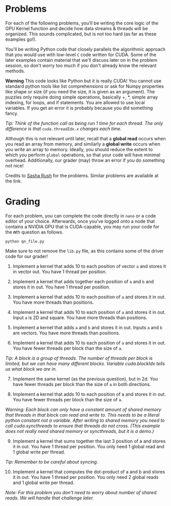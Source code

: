 # Problems

For each of the following problems, you'll be writing the core logic of the GPU Kernel function and decide how data streams & threads will be organized. This sounds complicated, but is not too hard (as far as these examples go!). 

You'll be writing Python code that closely parallels the algorithmic approach that you would use with low-level ``C`` code written for CUDA. Some of the later examples contain material that we'll discuss later on in the problem session, so don't worry too much if you don't already know the relevant methods.

**Warning** This code looks like Python but it is really CUDA! You cannot use standard python tools like list comprehensions or ask for Numpy properties like shape or size (if you need the size, it is given as an argument). The puzzles only require doing simple operations, basically +, *, simple array indexing, for loops, and if statements. You are allowed to use local variables. If you get an error it is probably because you did something fancy.

*Tip: Think of the function call as being run 1 time for each thread. The only difference is that ``cuda.threadIdx.x`` changes each time.*

Although this is not relevant until later, recall that a **global read** occurs when you read an array from memory, and similarly a **global write** occurs when you write an array to memory. Ideally, you should reduce the extent to which you perform ``global`` operations, so that your code will have minimal overhead. Additionally, our grader (may) throw an error if you do something not nice!

Credits to [Sasha Rush](https://github.com/srush/GPU-Puzzles/tree/main) for the problems. Similar problems are available at the link.

# Grading

For each problem, you can complete the code directly in ``nano`` or a code editor of your choice. Afterwards, once you've logged onto a node that contains a NVIDIA GPU that is CUDA-capable, you may run your code for the **n**th question as follows.
```
python qn_file.py
```
Make sure to not remove the ```lib.py``` file, as this contains some of the driver code for our grader!

1. Implement a kernel that adds 10 to each position of vector ``a`` and stores it in vector out. You have 1 thread per position.

2. Implement a kernel that adds together each position of ``a`` and ``b`` and stores it in out. You have 1 thread per position.

3. Implement a kernel that adds 10 to each position of ``a`` and stores it in out. You have more threads than positions.

4. Implement a kernel that adds 10 to each position of ``a`` and stores it in out. Input ``a`` is 2D and square. You have more threads than positions.

5. Implement a kernel that adds ``a`` and ``b`` and stores it in out. Inputs ``a`` and ``b`` are vectors. You have more threads than positions.

6. Implement a kernel that adds 10 to each position of ``a`` and stores it in out. You have fewer threads per block than the size of ``a``.

*Tip: A block is a group of threads. The number of threads per block is limited, but we can have many different blocks. Variable cuda.blockIdx tells us what block we are in.*

7. Implement the same kernel (as the previous question), but in 2d.  You have fewer threads per block than the size of ``a`` in both directions.

8. Implement a kernel that adds 10 to each position of a and stores it in out. You have fewer threads per block than the size of ``a``.

*Warning: Each block can only have a constant amount of shared memory that threads in that block can read and write to. This needs to be a literal python constant not a variable. After writing to shared memory you need to call cuda.syncthreads to ensure that threads do not cross. (This example does not really need shared memory or syncthreads, but it is a demo.)*

9. Implement a kernel that sums together the last 3 position of a and stores it in out. You have 1 thread per position. You only need 1 global read and 1 global write per thread.

*Tip: Remember to be careful about syncing.*

10. Implement a kernel that computes the dot-product of a and b and stores it in out. You have 1 thread per position. You only need 2 global reads and 1 global write per thread.

*Note: For this problem you don't need to worry about number of shared reads. We will handle that challenge later.*
